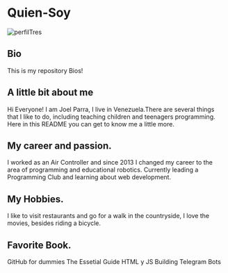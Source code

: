 

# Quien-Soy
![perfilTres](https://user-images.githubusercontent.com/18432548/170137028-9f083fa2-9553-41cb-ab21-bef62af753bb.jpg)
## Bio
This is my repository Bios!
## A little bit about me
Hi Everyone! I am Joel Parra, I live in Venezuela.There are several things that I like to do, including teaching children and teenagers programming. Here in this README you can get to know me a little more.
## My career and passion.
I worked as an Air Controller and since 2013 I changed my career to the area of programming and educational robotics. Currently leading a Programming Club and learning about web development. 
## My Hobbies.
I like to visit restaurants and go for a walk in the countryside, I love the movies, besides riding a bicycle.
## Favorite Book.
GitHub for dummies
The Essetial Guide HTML y JS
Building Telegram Bots
